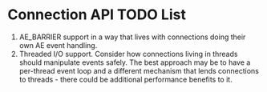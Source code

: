 Connection API TODO List
========================

1. AE_BARRIER support in a way that lives with connections doing their own AE
   event handling.
2. Threaded I/O support.  Consider how connections living in threads should
   manipulate events safely.  The best approach may be to have a per-thread
   event loop and a different mechanism that lends connections to threads -
   there could be additional performance benefits to it.
